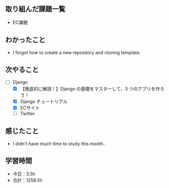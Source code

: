 ## 取り組んだ課題一覧
- EC課題   

## わかったこと
- I forgot how to create a new repository and cloning template.

## 次やること
- [ ] Django
   - [x] 【徹底的に解説！】Django の基礎をマスターして、3 つのアプリを作ろう！
   - [x] Django チュートリアル
   - [x] ECサイト
   - [ ] Twitter

## 感じたこと
-  I didn't have much time to study this month..

## 学習時間

- 今日：3.5h
- 合計：1258.5h